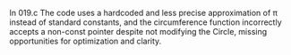 In 019.c The code uses a hardcoded and less precise approximation of π instead of standard constants, and the circumference function incorrectly accepts a non-const pointer despite not modifying the Circle, missing opportunities for optimization and clarity.